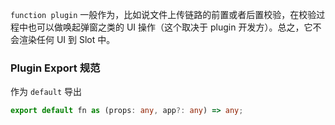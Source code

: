 `function plugin` 一般作为，比如说文件上传链路的前置或者后置校验，在校验过程中也可以做唤起弹窗之类的 UI 操作（这个取决于 plugin 开发方）。总之，它不会渲染任何 UI 到 Slot 中。

  
### <span style="color: var(--vp-c-brand)">Plugin Export 规范</span>
作为 `default` 导出
```ts
export default fn as (props: any, app?: any) => any;
```